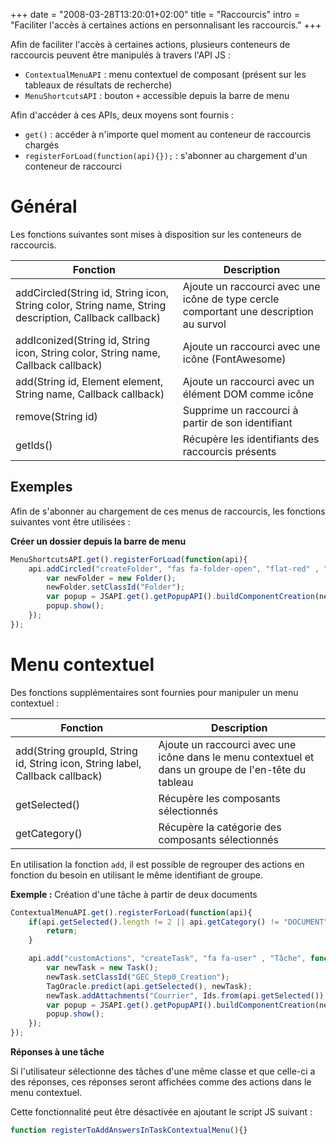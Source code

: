 +++
date = "2008-03-28T13:20:01+02:00"
title = "Raccourcis"
intro = "Faciliter l'accès à certaines actions en personnalisant les raccourcis."
+++

Afin de faciliter l'accès à certaines actions, plusieurs conteneurs de raccourcis peuvent être manipulés à travers l'API JS : 

* ``ContextualMenuAPI`` : menu contextuel de composant (présent sur les tableaux de résultats de recherche)
* ``MenuShortcutsAPI`` : bouton ``+`` accessible depuis la barre de menu
   
   
   
Afin d'accéder à ces APIs, deux moyens sont fournis : 

* ``get()`` : accéder à n'importe quel moment au conteneur de raccourcis chargés
* ``registerForLoad(function(api){});`` : s'abonner au chargement d'un conteneur de raccourci

# Général

Les fonctions suivantes sont mises à disposition sur les conteneurs de raccourcis. 


| Fonction                                                                                            | Description                                                                             |
|------------------------------------------------------------------------------------------------------|-----------------------------------------------------------------------------------------| 
| addCircled(String id, String icon, String color, String name, String description, Callback callback) | Ajoute un raccourci avec une icône de type cercle comportant une description au survol  |         
| addIconized(String id, String icon, String color, String name, Callback callback)                    | Ajoute un raccourci avec une icône (FontAwesome)                                        |
| add(String id, Element element, String name, Callback callback)                                      | Ajoute un raccourci avec un élément DOM comme icône                                     | 
| remove(String id)                                                                                    | Supprime un raccourci à partir de son identifiant                                       |
| getIds()                                                                                             | Récupère les identifiants des raccourcis présents                                       | 

## Exemples

Afin de s'abonner au chargement de ces menus de raccourcis, les fonctions suivantes vont être utilisées : 

__Créer un dossier depuis la barre de menu__ 

```javascript
MenuShortcutsAPI.get().registerForLoad(function(api){ 
	api.addCircled("createFolder", "fas fa-folder-open", "flat-red" , "Dossier","Créer un dossier", function(){
	    var newFolder = new Folder();
	    newFolder.setClassId("Folder");
	    var popup = JSAPI.get().getPopupAPI().buildComponentCreation(newFolder);
	    popup.show();
	});  
});
```

# Menu contextuel

Des fonctions supplémentaires sont fournies pour manipuler un menu contextuel : 


| Fonction                                                                               | Description                                                                         |
|-----------------------------------------------------------------------------------------|-------------------------------------------------------------------------------------|
| add(String groupId, String id, String icon, String label,  Callback callback)           | Ajoute un raccourci avec une icône dans le menu contextuel et dans un groupe de l'en-tête du tableau |   
| getSelected()                                                                           | Récupère les composants sélectionnés                                                |        
| getCategory()                                                                           | Récupère la catégorie des composants sélectionnés                                   | 


En utilisation la fonction `add`, il est possible de regrouper des actions en fonction du besoin en utilisant le même identifiant de groupe.
 
__Exemple :__ Création d'une tâche à partir de deux documents 

```javascript
ContextualMenuAPI.get().registerForLoad(function(api){
	if(api.getSelected().length != 2 || api.getCategory() != "DOCUMENT"){
		return;
	}

	api.add("customActions", "createTask", "fa fa-user" , "Tâche", function(){
		var newTask = new Task();
		newTask.setClassId("GEC_Step0_Creation");
		TagOracle.predict(api.getSelected(), newTask);			
		newTask.addAttachments("Courrier", Ids.from(api.getSelected()), "DOCUMENT");			
		var popup = JSAPI.get().getPopupAPI().buildComponentCreation(newTask);
		popup.show();
	});  
});
```

__Réponses à une tâche__ 


Si l'utilisateur sélectionne des tâches d'une même classe et que celle-ci a des réponses, ces réponses seront affichées comme des actions dans le menu contextuel.

Cette fonctionnalité peut être désactivée en ajoutant le script JS suivant : 

```javascript
function registerToAddAnswersInTaskContextualMenu(){}
```






